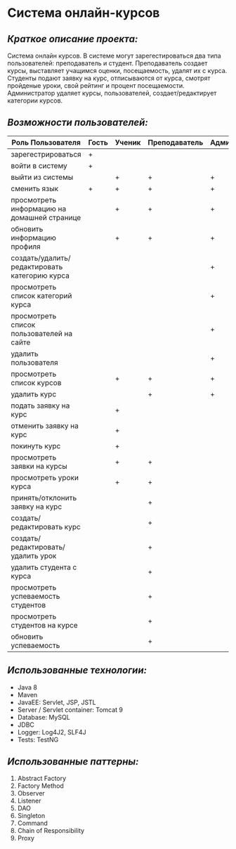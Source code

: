 # Система онлайн-курсов 
## *Краткое описание проекта:*
Система онлайн курсов. В системе могут зарегестироваться два типа пользователей: преподаватель и студент.
Преподаватель создает курсы, выставляет учащимся оценки, посещаемость, удалят их с курса. 
Студенты подают заявку на курс, отписываются от курса, смотрят пройденые уроки, свой рейтинг и процент посещаемости. 
Администратор удаляет курсы, пользователей, создает/редактирует категории курсов.

## *Возможности пользователей:*
| Роль Пользователя                             | Гость | Ученик | Преподаватель | Администратор |
| --------------------------------------------- | ----- | ------ | ------------- | ------------- |
| зарегестрироваться                            | +     |        |               |               |
| войти в систему                               | +     |        |               |               |
| выйти из системы                              |       | +      | +             | +             |
| сменить язык                                  | +     | +      | +             | +             |
| просмотреть информацию на домашней странице   |       | +      | +             | +             |
| обновить информацию профиля                   |       | +      | +             | +             |
| создать/удалить/редактировать категорию курса |       |        |               | +             |
| просмотреть список категорий курса            |       |        |               | +             |
| просмотреть список пользователей на сайте     |       |        |               | +             |
| удалить пользователя                          |       |        |               | +             |
| просмотреть список курсов                     |       | +      | +             | +             |
| удалить курс                                  |       |        | +             | +             |
| подать заявку на курс                         |       | +      |               |               |
| отменить заявку на курс                       |       | +      |               |               |
| покинуть курс                                 |       | +      |               |               |
| просмотреть заявки на курсы                   |       | +      | +             |               |
| просмотреть уроки курса                       |       | +      | +             |               |
| принять/отклонить заявку на курс              |       |        | +             |               |
| создать/редактировать курс                    |       |        | +             |               |
| создать/редактировать/удалить урок            |       |        | +             |               |
| удалить студента с курса                      |       |        | +             |               |
| просмотреть успеваемость студентов            |       |        | +             |               |
| просмотреть студентов на курсе                |       |        | +             |               |
| обновить успеваемость                         |       |        | +             |               |
## *Использованные технологии:*
-   Java 8
-   Maven
-   JavaEE: Servlet, JSP, JSTL
-   Server / Servlet container: Tomcat 9
-   Database: MySQL
-   JDBC
-   Logger: Log4J2, SLF4J
-   Tests: TestNG

## *Использованные паттерны:*
1. Abstract Factory
2. Factory Method
3. Observer
4. Listener
5. DAO
6. Singleton
7. Command
8. Chain of Responsibility
9. Proxy
